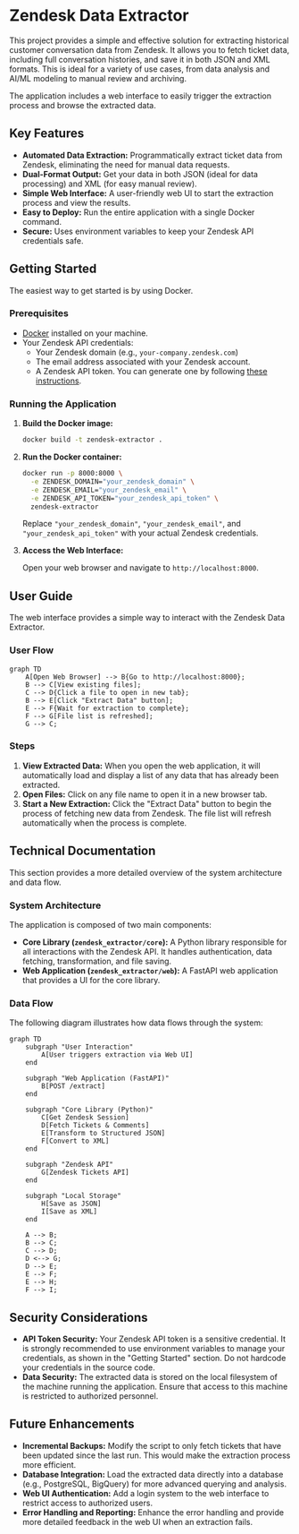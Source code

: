 # Zendesk Data Extractor

This project provides a simple and effective solution for extracting historical customer conversation data from Zendesk. It allows you to fetch ticket data, including full conversation histories, and save it in both JSON and XML formats. This is ideal for a variety of use cases, from data analysis and AI/ML modeling to manual review and archiving.

The application includes a web interface to easily trigger the extraction process and browse the extracted data.

## Key Features

*   **Automated Data Extraction:** Programmatically extract ticket data from Zendesk, eliminating the need for manual data requests.
*   **Dual-Format Output:** Get your data in both JSON (ideal for data processing) and XML (for easy manual review).
*   **Simple Web Interface:** A user-friendly web UI to start the extraction process and view the results.
*   **Easy to Deploy:** Run the entire application with a single Docker command.
*   **Secure:** Uses environment variables to keep your Zendesk API credentials safe.

## Getting Started

The easiest way to get started is by using Docker.

### Prerequisites

*   [Docker](https://www.docker.com/get-started) installed on your machine.
*   Your Zendesk API credentials:
    *   Your Zendesk domain (e.g., `your-company.zendesk.com`)
    *   The email address associated with your Zendesk account.
    *   A Zendesk API token. You can generate one by following [these instructions](https://support.zendesk.com/hc/en-us/articles/226022787-Generating-a-new-API-token).

### Running the Application

1.  **Build the Docker image:**

    ```bash
    docker build -t zendesk-extractor .
    ```

2.  **Run the Docker container:**

    ```bash
    docker run -p 8000:8000 \
      -e ZENDESK_DOMAIN="your_zendesk_domain" \
      -e ZENDESK_EMAIL="your_zendesk_email" \
      -e ZENDESK_API_TOKEN="your_zendesk_api_token" \
      zendesk-extractor
    ```

    Replace `"your_zendesk_domain"`, `"your_zendesk_email"`, and `"your_zendesk_api_token"` with your actual Zendesk credentials.

3.  **Access the Web Interface:**

    Open your web browser and navigate to `http://localhost:8000`.

## User Guide

The web interface provides a simple way to interact with the Zendesk Data Extractor.

### User Flow

```mermaid
graph TD
    A[Open Web Browser] --> B{Go to http://localhost:8000};
    B --> C[View existing files];
    C --> D{Click a file to open in new tab};
    B --> E[Click "Extract Data" button];
    E --> F{Wait for extraction to complete};
    F --> G[File list is refreshed];
    G --> C;
```

### Steps

1.  **View Extracted Data:** When you open the web application, it will automatically load and display a list of any data that has already been extracted.
2.  **Open Files:** Click on any file name to open it in a new browser tab.
3.  **Start a New Extraction:** Click the "Extract Data" button to begin the process of fetching new data from Zendesk. The file list will refresh automatically when the process is complete.

## Technical Documentation

This section provides a more detailed overview of the system architecture and data flow.

### System Architecture

The application is composed of two main components:

*   **Core Library (`zendesk_extractor/core`):** A Python library responsible for all interactions with the Zendesk API. It handles authentication, data fetching, transformation, and file saving.
*   **Web Application (`zendesk_extractor/web`):** A FastAPI web application that provides a UI for the core library.

### Data Flow

The following diagram illustrates how data flows through the system:

```mermaid
graph TD
    subgraph "User Interaction"
        A[User triggers extraction via Web UI]
    end

    subgraph "Web Application (FastAPI)"
        B[POST /extract]
    end

    subgraph "Core Library (Python)"
        C[Get Zendesk Session]
        D[Fetch Tickets & Comments]
        E[Transform to Structured JSON]
        F[Convert to XML]
    end

    subgraph "Zendesk API"
        G[Zendesk Tickets API]
    end

    subgraph "Local Storage"
        H[Save as JSON]
        I[Save as XML]
    end

    A --> B;
    B --> C;
    C --> D;
    D <--> G;
    D --> E;
    E --> F;
    E --> H;
    F --> I;
```

## Security Considerations

*   **API Token Security:** Your Zendesk API token is a sensitive credential. It is strongly recommended to use environment variables to manage your credentials, as shown in the "Getting Started" section. Do not hardcode your credentials in the source code.
*   **Data Security:** The extracted data is stored on the local filesystem of the machine running the application. Ensure that access to this machine is restricted to authorized personnel.

## Future Enhancements

*   **Incremental Backups:** Modify the script to only fetch tickets that have been updated since the last run. This would make the extraction process more efficient.
*   **Database Integration:** Load the extracted data directly into a database (e.g., PostgreSQL, BigQuery) for more advanced querying and analysis.
*   **Web UI Authentication:** Add a login system to the web interface to restrict access to authorized users.
*   **Error Handling and Reporting:** Enhance the error handling and provide more detailed feedback in the web UI when an extraction fails.
